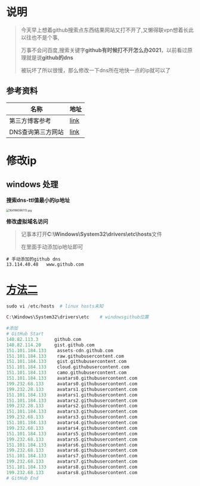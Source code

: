 #  说明

> 今天早上想着github搜索点东西结果网站又打不开了,又懒得联vpn想着长此以往也不是个事,
>
> 万事不会问百度,搜索关键字**github有时候打不开怎么办2021**，以前看过原理就是说**github的dns**
>
> 被玩坏了所以很慢，那么修改一下dns所在地快一点的ip就可以了

## 参考资料

| 名称              | 地址                                                         |
| ----------------- | ------------------------------------------------------------ |
| 第三方博客参考    | [link](https://www.jianshu.com/p/5969b71548e0)               |
| DNS查询第三方网站 | [link](http://tool.chinaz.com/dns?type=1&host=github.com&ip=) |

#  修改ip

## windows 处理

**搜索dns-ttl值最小的ip地址**

<img src="https://s2.loli.net/2022/01/11/IKst3w7WNOzVpnQ.png" alt="1641860987(1).jpg" style="zoom:50%;" />

**修改虚拟域名访问**

> 记事本打开**C:\Windows\System32\drivers\etc\hosts**文件
>
> 在里面手动添加ip地址即可

```shell
# 手动添加的github dns
13.114.40.48   www.github.com	
```

# [方法二](https://zhuanlan.zhihu.com/p/272741266)

```php
sudo vi /etc/hosts  # linux hosts未知
    
C:\Windows\System32\drivers\etc    # windowsgithub位置
    
#添加    
# GitHub Start 
140.82.113.3      github.com
140.82.114.20     gist.github.com
151.101.184.133    assets-cdn.github.com
151.101.184.133    raw.githubusercontent.com
151.101.184.133    gist.githubusercontent.com
151.101.184.133    cloud.githubusercontent.com
151.101.184.133    camo.githubusercontent.com
151.101.184.133    avatars0.githubusercontent.com
199.232.68.133     avatars0.githubusercontent.com
199.232.28.133     avatars1.githubusercontent.com
151.101.184.133    avatars1.githubusercontent.com
151.101.184.133    avatars2.githubusercontent.com
199.232.28.133     avatars2.githubusercontent.com
151.101.184.133    avatars3.githubusercontent.com
199.232.68.133     avatars3.githubusercontent.com
151.101.184.133    avatars4.githubusercontent.com
199.232.68.133     avatars4.githubusercontent.com
151.101.184.133    avatars5.githubusercontent.com
199.232.68.133     avatars5.githubusercontent.com
151.101.184.133    avatars6.githubusercontent.com
199.232.68.133     avatars6.githubusercontent.com
151.101.184.133    avatars7.githubusercontent.com
199.232.68.133     avatars7.githubusercontent.com
151.101.184.133    avatars8.githubusercontent.com
199.232.68.133     avatars8.githubusercontent.com
# GitHub End
```

